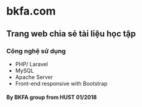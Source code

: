 ﻿# bkfa.com
## Trang web chia sẻ tài liệu học tập
### Công nghệ sử dụng
+ PHP/ Laravel
+ MySQL
+ Apache Server
+ Front-end responsive with Bootstrap
#### By BKFA group from HUST 01/2018